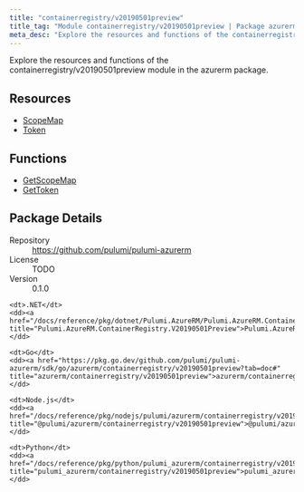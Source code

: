 ```yaml
---
title: "containerregistry/v20190501preview"
title_tag: "Module containerregistry/v20190501preview | Package azurerm"
meta_desc: "Explore the resources and functions of the containerregistry/v20190501preview module in the azurerm package."
---
```


<!-- WARNING: this file was generated by Pulumi Docs Generator. -->
<!-- Do not edit by hand unless you're certain you know what you are doing! -->

Explore the resources and functions of the containerregistry/v20190501preview module in the azurerm package.

<h2 id="resources">Resources</h2>
<ul class="api">
    <li><a href="scopemap" title="ScopeMap"><span class="symbol resource"></span>ScopeMap</a></li>
    <li><a href="token" title="Token"><span class="symbol resource"></span>Token</a></li>
</ul>

<h2 id="functions">Functions</h2>
<ul class="api">
    <li><a href="getscopemap" title="GetScopeMap"><span class="symbol function"></span>GetScopeMap</a></li>
    <li><a href="gettoken" title="GetToken"><span class="symbol function"></span>GetToken</a></li>
</ul>

<h2 id="package-details">Package Details</h2>
<dl class="package-details">
	<dt>Repository</dt>
	<dd><a href="https://github.com/pulumi/pulumi-azurerm">https://github.com/pulumi/pulumi-azurerm</a></dd>
	<dt>License</dt>
	<dd>TODO</dd>
	<dt>Version</dt>
	<dd>0.1.0</dd>
</dl>



<dl class="tabular">

    <dt>.NET</dt>
    <dd><a href="/docs/reference/pkg/dotnet/Pulumi.AzureRM/Pulumi.AzureRM.ContainerRegistry.V20190501Preview.html" title="Pulumi.AzureRM.ContainerRegistry.V20190501Preview">Pulumi.AzureRM.ContainerRegistry.V20190501Preview</a></dd>

    <dt>Go</dt>
    <dd><a href="https://pkg.go.dev/github.com/pulumi/pulumi-azurerm/sdk/go/azurerm/containerregistry/v20190501preview?tab=doc#" title="azurerm/containerregistry/v20190501preview">azurerm/containerregistry/v20190501preview</a></dd>

    <dt>Node.js</dt>
    <dd><a href="/docs/reference/pkg/nodejs/pulumi/azurerm/containerregistry/v20190501preview/#" title="@pulumi/azurerm/containerregistry/v20190501preview">@pulumi/azurerm/containerregistry/v20190501preview</a></dd>

    <dt>Python</dt>
    <dd><a href="/docs/reference/pkg/python/pulumi_azurerm/containerregistry/v20190501preview" title="pulumi_azurerm/containerregistry/v20190501preview">pulumi_azurerm/containerregistry/v20190501preview</a></dd>

</dl>

